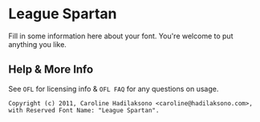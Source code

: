 League Spartan
======================================
Fill in some information here about your font. You're welcome to put anything you like.

Help & More Info
-------

See `OFL` for licensing info & `OFL FAQ` for any questions on usage.
	
	Copyright (c) 2011, Caroline Hadilaksono <caroline@hadilaksono.com>, with Reserved Font Name: "League Spartan".